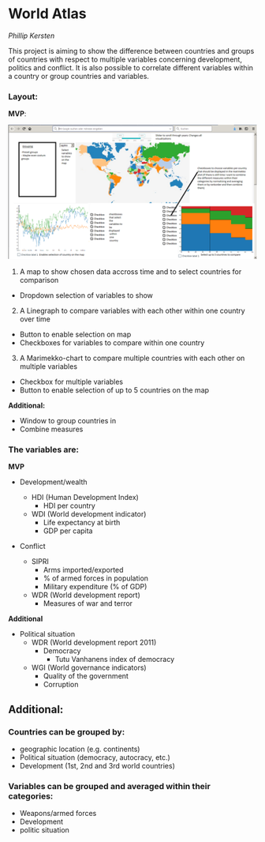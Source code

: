 # World Atlas
*Phillip Kersten*

This project is aiming to show the difference between countries and groups of countries with respect to multiple variables concerning development, politics and conflict.
It is also possible to correlate different variables within a country or group countries and variables.

### Layout:
**MVP**:

![Complete Design](doc/complete.PNG)

1. A map to show chosen data accross time and to select countries for comparison
  - Dropdown selection of variables to show

2. A Linegraph to compare variables with each other within one country over time
  - Button to enable selection on map
  - Checkboxes for variables to compare within one country

3. A Marimekko-chart to compare multiple countries with each other on multiple variables
  - Checkbox for multiple variables
  - Button to enable selection of up to 5 countries on the map

**Additional:**
- Window to group countries in
- Combine measures

### The variables are:
**MVP**

- Development/wealth
  - HDI (Human Development Index)
    - HDI per country
  - WDI (World development indicator)
    - Life expectancy at birth
    - GDP per capita

- Conflict
  - SIPRI
    - Arms imported/exported
    - % of armed forces in population
    - Military expenditure (% of GDP)
  - WDR (World development report)
    - Measures of war and terror

**Additional**

- Political situation
  - WDR (World development report 2011)
    - Democracy
      - Tutu Vanhanens index of democracy
  - WGI (World governance indicators)
    - Quality of the government
    - Corruption

## Additional:

### Countries can be grouped by:
- geographic location (e.g. continents)
- Political situation (democracy, autocracy, etc.)
- Development (1st, 2nd and 3rd world countries)

### Variables can be grouped and averaged within their categories:
- Weapons/armed forces
- Development
- politic situation

